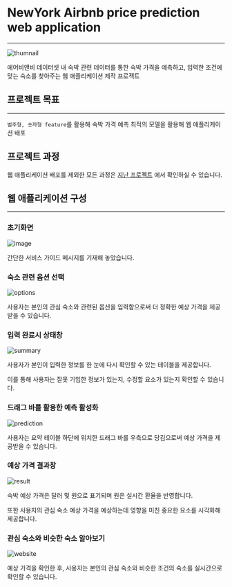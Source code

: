 # NewYork Airbnb price prediction web application
-----
![thumnail](https://user-images.githubusercontent.com/70729822/193028201-18646f04-9b8d-4bb7-9317-5278d73fd8ba.png)

에어비앤비 데이터셋 내 숙박 관련 데이터를 통한 숙박 가격을 예측하고, 입력한 조건에 맞는 숙소를 찾아주는 웹 애플리케이션 제작 프로젝트


## 프로젝트 목표
----
`범주형, 숫자형 feature`를 활용해 숙박 가격 예측
최적의 모델을 활용해 웹 애플리케이션 배포

## 프로젝트 과정
웹 애플리케이션 배포를 제외한 모든 과정은 [지난 프로젝트](https://github.com/9haeng/NewYork-Airbnb-price-prediction) 에서 확인하실 수 있습니다.


## 웹 애플리케이션 구성
----
### 초기화면
![image](https://user-images.githubusercontent.com/70729822/193028956-245b5c43-4cfe-4c9d-8bc6-a74deb49a9c8.png)

간단한 서비스 가이드 메시지를 기재해 놓았습니다.

### 숙소 관련 옵션 선택
![options](https://user-images.githubusercontent.com/70729822/193029118-c749ab37-864a-4704-af73-662a4c368e5f.gif)

사용자는 본인의 관심 숙소와 관련된 옵션을 입력함으로써 더 정확한 예상 가격을 제공받을 수 있습니다.

### 입력 완료시 상태창
![summary](https://user-images.githubusercontent.com/70729822/193029599-87d8ac3a-025a-483c-bcfb-b55ea5bbc286.png)

사용자가 본인이 입력한 정보를 한 눈에 다시 확인할 수 있는 테이블을 제공합니다. 

이를 통해 사용자는 잘못 기입한 정보가 있는지, 수정할 요소가 있는지 확인할 수 있습니다.

### 드래그 바를 활용한 예측 활성화
![prediction](https://user-images.githubusercontent.com/70729822/193029168-a361958a-3ce1-48ba-a364-18de2bb4a78c.gif)

사용자는 요약 테이블 하단에 위치한 드래그 바를 우측으로 당김으로써 예상 가격을 제공받을 수 있습니다.

### 예상 가격 결과창
![result](https://user-images.githubusercontent.com/70729822/193029196-94e3b600-9ddd-4f9c-a123-2e0a421069be.png)

숙박 예상 가격은 달러 및 원으로 표기되며 원은 실시간 환율을 반영합니다.


또한 사용자의 관심 숙소 예상 가격을 예상하는데 영향을 미친 중요한 요소를 시각화해 제공합니다.

### 관심 숙소와 비슷한 숙소 알아보기
![website](https://user-images.githubusercontent.com/70729822/193030144-ffda61a2-7854-42ab-9909-4c2407923657.gif)

예상 가격을 확인한 후, 사용자는 본인의 관심 숙소와 비슷한 조건의 숙소를 실시간으로 확인할 수 있습니다.



